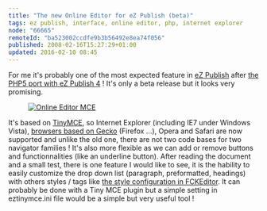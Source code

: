 ```yaml
---
title: "The new Online Editor for eZ Publish (beta)"
tags: ez publish, interface, online editor, php, internet explorer
node: "66665"
remoteId: "ba523002ccdfe9b3b56492e8ea74f056"
published: 2008-02-16T15:27:29+01:00
updated: 2016-02-10 08:45
---
```


For me it's probably one of the most expected feature in [eZ
Publish](/tag/ez-publish) after [the PHP5 port with eZ Publish
4](/post/ez-publish-4) ! It's only a beta release but it looks very promising.

<figure class="object-center"><a href="/images/online-editor-mce.png"><img src="/images/660x/online-editor-mce.png" alt="Online Editor MCE"> </a></figure>


It's based on [TinyMCE](http://tinymce.moxiecode.com/), so
Internet Explorer (including IE7 under Windows Vista), [browsers based on
Gecko](http://en.wikipedia.org/wiki/Gecko_%28layout_engine%29#Usage) (Firefox
...), Opera and Safari are now supported and unlike the old one, there are not
two code bases for two navigator families&nbsp;! It's also more flexible as we can
add or remove buttons and functionnalities (like an underline button). After
reading the document and a small test, there is one feature I would like to see,
it is the hability to easily customize the drop down list (paragraph,
preformatted, headings) with others styles / tags like [the style configuration
in
FCKEditor](http://docs.fckeditor.net/FCKeditor_2.x/Developers_Guide/Configuration/Styles).
It can probably be done with a Tiny MCE plugin but a simple setting in
eztinymce.ini file would be a simple but very useful tool !
